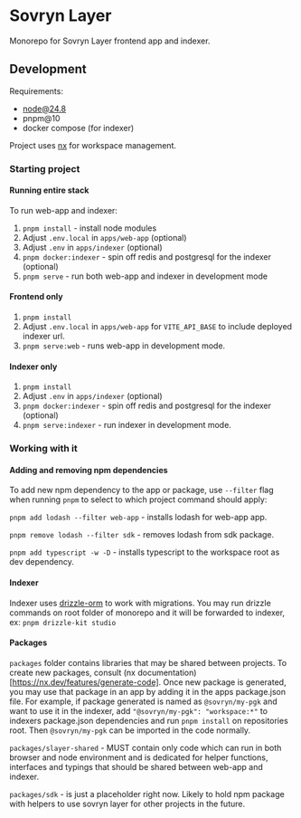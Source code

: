 # Sovryn Layer

Monorepo for Sovryn Layer frontend app and indexer.

## Development

Requirements:

- node@24.8
- pnpm@10
- docker compose (for indexer)

Project uses [nx](https://nx.dev/getting-started/intro) for workspace management.

### Starting project

#### Running entire stack

To run web-app and indexer:

1. `pnpm install` - install node modules
2. Adjust `.env.local` in `apps/web-app` (optional)
3. Adjust `.env` in `apps/indexer` (optional)
4. `pnpm docker:indexer` - spin off redis and postgresql for the indexer (optional)
5. `pnpm serve` - run both web-app and indexer in development mode

#### Frontend only

1. `pnpm install`
2. Adjust `.env.local` in `apps/web-app` for `VITE_API_BASE` to include deployed indexer url.
3. `pnpm serve:web` - runs web-app in development mode.

#### Indexer only

1. `pnpm install`
2. Adjust `.env` in `apps/indexer` (optional)
3. `pnpm docker:indexer` - spin off redis and postgresql for the indexer (optional)
4. `pnpm serve:indexer` - run indexer in development mode.

### Working with it

#### Adding and removing npm dependencies

To add new npm dependency to the app or package, use `--filter` flag when running `pnpm` to select to which project command should apply:

`pnpm add lodash --filter web-app` - installs lodash for web-app app.

`pnpm remove lodash --filter sdk` - removes lodash from sdk package.

`pnpm add typescript -w -D` - installs typescript to the workspace root as dev dependency.

#### Indexer

Indexer uses [drizzle-orm](https://orm.drizzle.team/docs/kit-overview) to work with migrations.
You may run drizzle commands on root folder of monorepo and it will be forwarded to indexer, ex: `pnpm drizzle-kit studio`

#### Packages

`packages` folder contains libraries that may be shared between projects. To create new packages, consult (nx documentation)[https://nx.dev/features/generate-code].
Once new package is generated, you may use that package in an app by adding it in the apps package.json file.
For example, if package generated is named as `@sovryn/my-pgk` and want to use it in the indexer, add `"@sovryn/my-pgk": "workspace:*"` to indexers package.json dependencies and run `pnpm install` on repositories root. Then `@sovryn/my-pgk` can be imported in the code normally.

`packages/slayer-shared` - MUST contain only code which can run in both browser and node environment and is dedicated for helper functions, interfaces and typings that should be shared between web-app and indexer.

`packages/sdk` - is just a placeholder right now. Likely to hold npm package with helpers to use sovryn layer for other projects in the future.
